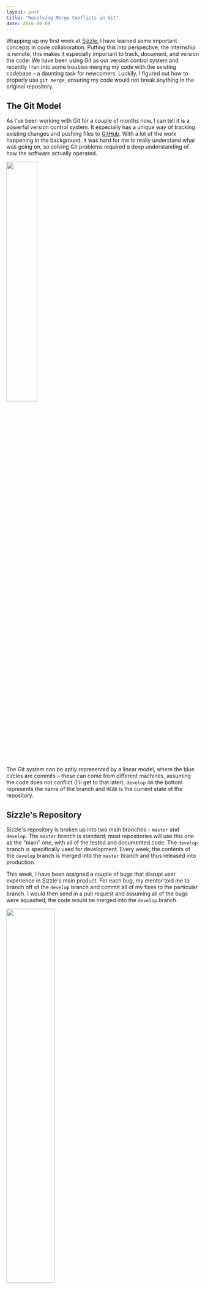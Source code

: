 ```yaml
---
layout: post
title: "Resolving Merge Conflicts in Git"
date: 2016-06-09
---
```


Wrapping up my first week at [Sizzle](http://gosizzle.io), I have learned some important concepts in code collaboration. Putting this into perspective, the internship is remote; this makes it especially important to track, document, and version the code. We have been using Git as our version control system and recently I ran into some troubles merging my code with the existing codebase – a daunting task for newcomers. Luckily, I figured out how to properly use `git merge`, ensuring my code would not break anything in the original repository.

## The Git Model

As I've been working with Git for a couple of months now, I can tell it is a powerful version control system. It especially has a unique way of tracking existing changes and pushing files to [GitHub](https://github.com). With a lot of the work happening in the background, it was hard for me to really understand what was going on, so solving Git problems required a deep understanding of how the software actually operated.

<img src="http://i.imgur.com/ID8eN0U.png" width="40%">

The Git system can be aptly represented by a linear model, where the blue circles are commits – these can come from different machines, assuming the code does not conflict (I'll get to that later). `develop` on the bottom represents the name of the branch and `HEAD` is the current state of the repository.

## Sizzle's Repository

Sizzle's repository is broken up into two main branches – `master` and `develop`. The `master` branch is standard; most repositories will use this one as the "main" one, with all of the tested and documented code. The `develop` branch is specifically used for development. Every week, the contents of the `develop` branch is merged into the `master` branch and thus released into production.

This week, I have been assigned a couple of bugs that disrupt user experience in Sizzle's main product. For each bug, my mentor told me to branch off of the `develop` branch and commit all of my fixes to the particular branch. I would then send in a pull request and assuming all of the bugs were squashed, the code would be merged into the `develop` branch.

<img src="http://i.imgur.com/nBZtnA8.png" width="50%">

I was mostly working with a JavaScript file, which controlled the behavior of Polymer web elements and the general website, mostly written on top of jQuery. Let's call it `script.js` for the purpose of this article. Sizzle's build process also consists of minifying the files, so once my changes to `script.js` were complete, I would run a script to update `script.min.js`. Over time, the commits in my `bug/1523-modal` branch accumulated.

<img src="http://i.imgur.com/DcuEqMQ.png" width="50%">

## Merge Conflicts

Here's where things got a bit annoying. At the same time I was updating the `script.min.js` files, my mentor was doing the same, leaving us with completely different `script.min.js` files when comparing the two. Of course, he was the administrator of the `develop` branch; this means he could commit directly to it while I had to go through the pain of maintaining my separate branch.

When it finally came time to commit my changes with the `develop` branch, I was inundated with a ton of merge conflicts because we were both modifying the same file. My initial reaction was to run `git rebase develop`, which rebased the `bug/1523-modal` branch with respect to the `develop` branch. This did not turn out so well because I was injected into a long list of conflicts and in a nutshell, I did not know what I was doing.

With some guidance from the Internet and a lot of shell inputs later, I finally figured out how to use the `git merge` command, which I now know has some crucial differences with `git rebase`. `git merge`, just like `git rebase`, listed out the different files that were conflicting, but it was optimal in that it provided me a clean way to resolve the issues.

Looking back at the `script.min.js` file, I now saw something like this:

```javascript
<<<<<<< HEAD
// new code + bug changes
=======
// old code
>>>>>>> 1fb7853
```

Yes, it looked scary at first, but I realized it was not. All I had to do was preserve my changes and remove the old, so essentially remove everything below the `=======` and up to `>>>>>>>`. And, of course, I had to remove `<<<<<<< HEAD` so my JavaScript would compile correctly. The rest of the process was easy – all I had to do was `git add .` and `git commit -m ""` and push the changes to the `develop` branch. The sight of "Can automatically merge" was the sweet smell of success.

I hope to write more articles regarding my experience during this summer internship. Next week, I should be working more heavily with Polymer web elements and learning more advanced topics in jQuery, namely AJAX. I'll be sure to shed my insight on them once I learn more.
